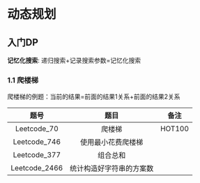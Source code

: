 # 动态规划
## 入门DP
**记忆化搜索**: 递归搜索+记录搜索参数=记忆化搜索
### 1.1 爬楼梯

爬楼梯的例题：当前的结果=前面的结果1关系+前面的结果2关系

|题号|题目|备注|
|:---:|:---:|:---:|
|Leetcode_70|爬楼梯|HOT100|
|Leetcode_746|使用最小花费爬楼梯||
|Leetcode_377|组合总和||
|Leetcode_2466|统计构造好字符串的方案数||
